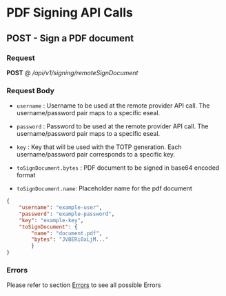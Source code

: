 # PDF Signing API Calls

## POST - Sign a PDF document 

### Request

<b>POST</b> @ <i>/api/v1/signing/remoteSignDocument</i>

### Request Body

- `username` : Username to be used at the remote provider API call.
The username/password pair maps to a specific eseal.

- `password` : Password to be used at the remote provider API call.
The username/password pair maps to a specific eseal.

- `key` :  Key that will be used with the TOTP generation.
Each username/password pair corresponds to a specific key.

- `toSignDocument.bytes` : PDF document to be signed in base64 encoded format

- `toSignDocument.name`: Placeholder name for the pdf document


```json
{
	"username": "example-user",
	"password": "example-password",
	"key": "example-key",
	"toSignDocument": {
		"name": "document.pdf",
		"bytes": "JVBERi0xLjM..."
		}
}
```

### Errors
Please refer to section [Errors](errors.md) to see all possible Errors